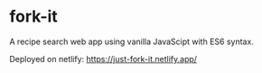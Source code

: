 # fork-it
A recipe search web app using vanilla JavaScipt with ES6 syntax.


Deployed on netlify: https://just-fork-it.netlify.app/
